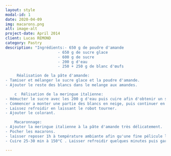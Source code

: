 ```yaml
---
layout: style
modal-id: 1
date: 2020-04-09
img: macarons.png
alt: image-alt
project-date: April 2014
client: Lucas REMOND
category: Pastry
description: "Ingrédients:- 650 g de poudre d'amande
                       - 650 g de sucre glace
                       - 600 g de sucre
                       - 200 g d'eau
                       - 250 + 250 g de blanc d'œufs

     Réalisation de la pâte d'amande:
- Tamiser et mélanger le sucre glace et la poudre d'amande.
- Ajouter le reste des blancs dans le melange aux amandes.

    c  Rélisation de la meringue italienne:
- Hémucter le sucre avec les 200 g d'eau puis cuire afin d'obtenir un sirop ( 121°C).
- Commencer a monter une partie des blancs en neige, puis continuer en ajoutant delicatement le sirop de sucre.
- Laissez refroidir en laissant le robot tourner. 
- Ajouter le colorant.

    Macaronnage:
- Ajouter la meringue italienne à la pâte d'amande très délicatement.
- Pocher les macarons.
- laisser reposer 1h à température ambiante afin qu'une fine pélicule légèrement maléable mais rigide se forme.
- Cuire 25-30 min à 150°C . Laisser refroidir quelques minutes puis garnir."

---
```


